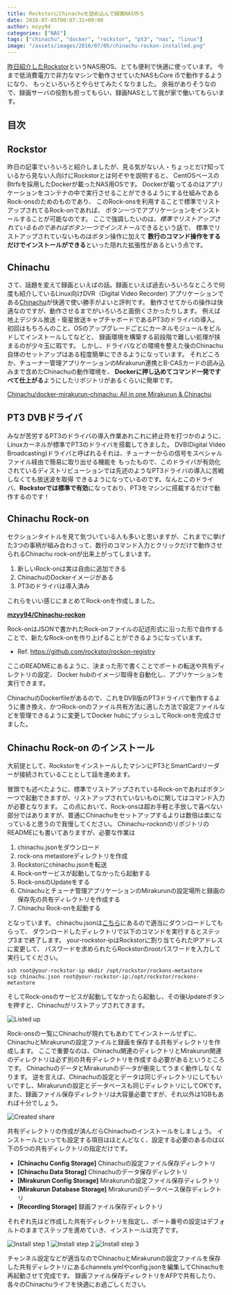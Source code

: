 ```yaml
---
title: RockstorにChinachuを詰め込んで録画NAS作ろ
date: 2016-07-05T00:07:31+09:00
author: mzyy94
categories: ["NAS"]
tags: ["chinachu", "docker", "rockstor", "pt3", "nas", "linux"]
image: "/assets/images/2016/07/05/chinachu-rockon-installed.png"
---
```


[昨日紹介したRockstor](../2016/2016-07-04-do-you-know-rockstor.md)というNAS用OS、とても便利で快適に使っています。
今まで低消費電力で非力なマシンで動作させていたNASもCore i5で動作するようになり、
もっといろいろとやらせてみたくなりました。
余裕がありそうなので、録画サーバの役割も担ってもらい、録画NASとして我が家で働いてもらいます。

## 目次


## Rockstor
昨日の記事でいろいろと紹介しましたが、見る気がない人・ちょっとだけ知っているから見ない人向けにRockstorとは何ぞやを説明すると、
CentOSベースのBtrfsを採用したDockerが載ったNAS用OSです。
Dockerが載ってるのはアプリケーションをコンテナの中で実行させることができるようにする仕組みであるRock-onsのためのものであり、
このRock-onsを利用することで標準でリストアップされてるRock-onであれば、
ボタン一つでアプリケーションをインストールすることが可能なのです。
ここで強調したいのは、*標準でリストアップされているものであればボタン一つでインストール*できるという話で、
標準でリストアップされていないものはボタン操作に加えて
**数行のコマンド操作をするだけでインストールができる**といった隠れた拡張性があるという点です。

## Chinachu
さて、話題を変えて録画といえばの話。録画といえば過去いろいろなところで何度も紹介しているLinux向けDVR（Digital Video Recorder)
アプリケーションである[Chinachu](https://github.com/kanreisa/Chinachu)が快適で使い勝手がよいと評判です。
動作させてからの操作は快適なのですが、動作させるまでがいろいろと面倒くさかったりします。
例えば地上デジタル放送・衛星放送キャプチャボードであるPT3のドライバの導入。
初回はもちろんのこと、OSのアップグレードごとにカーネルモジュールをビルドしてインストールしてなどと、
録画環境を構築する前段階で難しい処理が挟まるのが少々玉に瑕です。
しかし、ドライバなどの環境を整えた後のChinachu自体のセットアップはある程度簡単にできるようになっています。
それどころか、チューナー管理アプリケーションのMirakurun連携とB-CASカードの読み込みまで含めたChinachuの動作環境を、
**Dockerに押し込めてコマンド一発ですべて仕上がる**ようにしたリポジトリがあるくらいに簡単です。

[Chinachu/docker-mirakurun-chinachu: All in one Mirakurun & Chinachu](https://github.com/Chinachu/docker-mirakurun-chinachu)

## PT3 DVBドライバ
みなが苦労するPT3のドライバの導入作業あれこれに終止符を打つかのように、Linuxカーネルが標準でPT3のドライバを搭載してきました。
DVB(Digital Video Broadcasting)ドライバと呼ばれるそれは、チューナーからの信号をスペシャルファイル経由で簡易に取り出せる機能を
もったもので、このドライバが有効化されているディストリビューションでは先述のようなPT3ドライバの導入に苦戦しなくても放送波を取得
できるようになっているのです。なんとこのドライバ、**Rockstorでは標準で有効**になっており、PT3をマシンに搭載するだけで動作するのです！

## Chinachu Rock-on
セクションタイトルを見て気づいている人も多いと思いますが、これまでに挙げた3つの事柄が組み合わさって、数行のコマンド入力とクリックだけで動作させられるChinachu rock-onが出来上がってしまいます。

1. 新しいRock-onは実は自由に追加できる
2. ChinachuのDockerイメージがある
3. PT3のドライバは導入済み

これらをいい感じにまとめてRock-onを作成しました。

[**mzyy94/Chinachu-rockon**](https://github.com/mzyy94/Chinachu-rockon)

Rock-onはJSONで書かれたRock-onファイルの記述形式に沿った形で自作することで、新たなRock-onを作り上げることができるようになっています。
- Ref. https://github.com/rockstor/rockon-registry

ここのREADMEにあるように、決まった形で書くことでポートの転送や共有ディレクトリの設定、
Docker hubのイメージ取得を自動化し、アプリケーションを実行できます。

ChinachuのDockerfileがあるので、これをDVB版のPT3ドライバで動作するように書き換え、かつRock-onのファイル共有方法に適した方法で設定ファイルなどを管理できるように変更してDocker hubにプッシュしてRock-onを完成させました。


## Chinachu Rock-on のインストール

大前提として、RockstorをインストールしたマシンにPT3とSmartCardリーダーが接続されていることとして話を進めます。


冒頭でも述べたように、標準でリストアップされているRock-onであればボタン一つで起動できますが、リストアップされていないものに関してはコマンド入力が必要となります。
この点において、Rock-onsは超お手軽と手放しで喜べない部分ではありますが、普通にChinachuをセットアップするよりは数倍は楽になっていると思うので我慢してください。
Chinachu-rockonのリポジトリのREADMEにも書いてありますが、必要な作業は

1. chinachu.jsonをダウンロード
2. rock-ons metastoreディレクトリを作成
3. Rockstorにchinachu.jsonを転送
4. Rock-onサービスが起動してなかったら起動する
5. Rock-onsのUpdateをする
6. Chinachuとチューナ管理アプリケーションのMirakurunの設定場所と録画の保存先の共有ディレクトリを作成する
7. Chinachu Rock-onを起動する

となっています。
chinachu.jsonは[こちら](https://github.com/mzyy94/Chinachu-rockon/releases)にあるので適当にダウンロードしてもらって、
ダウンロードしたディレクトリで以下のコマンドを実行するとステップ3まで終了します。
your-rockstor-ipはRockstorに割り当てられたIPアドレスに変更して、
パスワードを求められたらRockstorのrootパスワードを入力して実行してください。

```
ssh root@your-rockstor-ip mkdir /opt/rockstor/rockons-metastore
scp chinachu.json root@your-rockstor-ip:/opt/rockstor/rockons-metastore
```

そしてRock-onsのサービスが起動してなかったら起動し、その後Updateボタンを押すと、Chinachuがリストアップされてきます。

![Listed up](/assets/images/2016/07/05/chinachu-rockon-listed.png)

Rock-onsの一覧にChinachuが現れてもあわててインストールせずに、
ChinachuとMirakurunの設定ファイルと録画を保存する共有ディレクトリを作成します。
ここで重要なのは、Chinachu関連のディレクトリとMirakurun関連のディレクトリは必ず別の共有ディレクトリを作成する必要があるというところです。
ChinachuのデータとMirakurunのデータが衝突してうまく動作しなくなります。
逆を言えば、Chinachuの設定とデータは同じディレクトリにしてもいいですし、Mirakurunの設定とデータベースも同じディレクトリにしてOKです。
また、録画ファイル保存ディレクトリは大容量必要ですが、それ以外は1GBもあれば十分でしょう。

![Created share](/assets/images/2016/07/05/created-shares.png)

共有ディレクトリの作成が済んだらChinachuのインストールをしましょう。
インストールといっても設定する項目はほとんどなく、設定する必要のあるのは以下の5つの共有ディレクトリの指定だけです。

- **[Chinachu Config Storage]** Chinachuの設定ファイル保存ディレクトリ
- **[Chinachu Data Storag]** Chinachuのデータ保存ディレクトリ
- **[Mirakurun Config Storage]** Mirakurunの設定ファイル保存ディレクトリ
- **[Mirakurun Database Storage]** Mirakurunのデータベース保存ディレクトリ
- **[Recording Storage]** 録画ファイル保存ディレクトリ

それぞれ先ほど作成した共有ディレクトリを指定し、ポート番号の設定はデフォルトのままでステップを進めていき、インストールは完了です。

![Install step 1](/assets/images/2016/07/05/install-step-1.png)
![Install step 2](/assets/images/2016/07/05/install-step-2.png)
![Install step 3](/assets/images/2016/07/05/install-step-3.png)

チャンネル設定などが適当なのでChinachuとMirakurunの設定ファイルを保存した共有ディレクトリにあるchannels.ymlやconfig.jsonを編集してChinachuを再起動させて完成です。
録画ファイル保存ディレクトリをAFPで共有したり、各々のChinachuライフを快適にお過ごしください。
